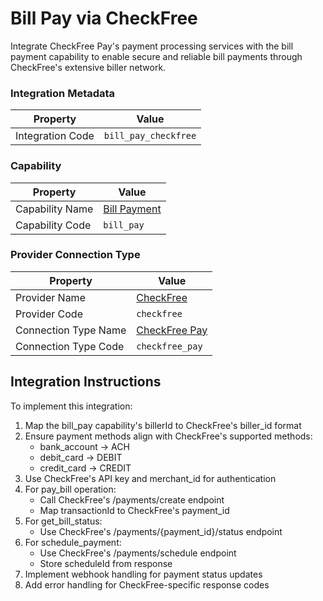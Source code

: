 # Bill Pay via CheckFree
Integrate CheckFree Pay's payment processing services with the bill payment capability to enable secure and reliable bill payments through CheckFree's extensive biller network.

### Integration Metadata
| Property | Value |
|----------|------|
| Integration Code | `bill_pay_checkfree` |

### Capability
| Property | Value |
|----------|------|
| Capability Name | [Bill Payment](../capability/bill_pay.md) |
| Capability Code | `bill_pay` |

### Provider Connection Type
| Property | Value |
|----------|------|
| Provider Name | [CheckFree](../provider/checkfree.md) |
| Provider Code | `checkfree` |
| Connection Type Name | [CheckFree Pay](../provider/checkfree.md#checkfree_pay) |
| Connection Type Code | `checkfree_pay` |

## Integration Instructions
To implement this integration:

1. Map the bill_pay capability's billerId to CheckFree's biller_id format
2. Ensure payment methods align with CheckFree's supported methods:
   - bank_account -> ACH
   - debit_card -> DEBIT
   - credit_card -> CREDIT
3. Use CheckFree's API key and merchant_id for authentication
4. For pay_bill operation:
   - Call CheckFree's /payments/create endpoint
   - Map transactionId to CheckFree's payment_id
5. For get_bill_status:
   - Use CheckFree's /payments/{payment_id}/status endpoint
6. For schedule_payment:
   - Use CheckFree's /payments/schedule endpoint
   - Store scheduleId from response
7. Implement webhook handling for payment status updates
8. Add error handling for CheckFree-specific response codes